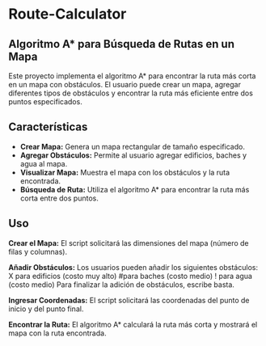 # Route-Calculator
## Algoritmo A* para Búsqueda de Rutas en un Mapa
Este proyecto implementa el algoritmo A* para encontrar la ruta más corta en un mapa con obstáculos. 
El usuario puede crear un mapa, agregar diferentes tipos de obstáculos y encontrar la ruta más eficiente entre dos puntos especificados.

## Características

- **Crear Mapa:** Genera un mapa rectangular de tamaño especificado.
- **Agregar Obstáculos:** Permite al usuario agregar edificios, baches y agua al mapa.
- **Visualizar Mapa:** Muestra el mapa con los obstáculos y la ruta encontrada.
- **Búsqueda de Ruta:** Utiliza el algoritmo A* para encontrar la ruta más corta entre dos puntos.

## Uso
**Crear el Mapa:**
El script solicitará las dimensiones del mapa (número de filas y columnas).

**Añadir Obstáculos:**
Los usuarios pueden añadir los siguientes obstáculos:
X para edificios (costo muy alto)
#para baches (costo medio)
! para agua (costo medio)
Para finalizar la adición de obstáculos, escribe basta.

**Ingresar Coordenadas:**
El script solicitará las coordenadas del punto de inicio y del punto final.

**Encontrar la Ruta:**
El algoritmo A* calculará la ruta más corta y mostrará el mapa con la ruta encontrada.
